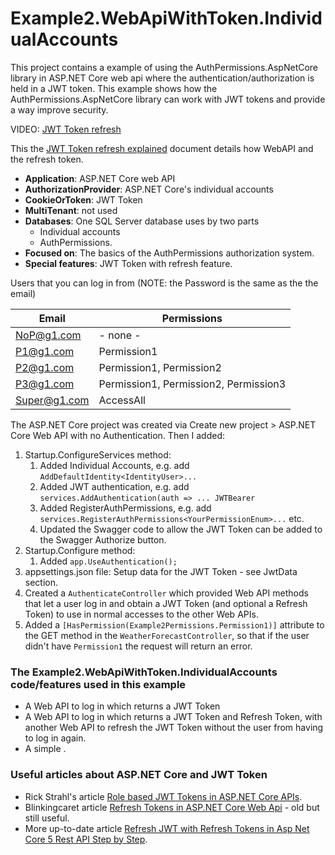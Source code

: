 ﻿# Example2.WebApiWithToken.IndividualAccounts

This project contains a example of using the AuthPermissions.AspNetCore library in ASP.NET Core web api where the authentication/authorization is held in a JWT token. This example shows how the AuthPermissions.AspNetCore library can work with JWT tokens and provide a way improve security.

VIDEO: [JWT Token refresh](https://www.youtube.com/watch?v=DtfNUHgwKyU)

This the [JWT Token refresh explained](https://github.com/JonPSmith/AuthPermissions.AspNetCore/wiki/JWT-Token-refresh-explained) document details how WebAPI and the refresh token. 

- **Application**: ASP.NET Core web API
- **AuthorizationProvider**: ASP.NET Core's individual accounts
- **CookieOrToken**: JWT Token
- **MultiTenant**: not used
- **Databases**: One SQL Server database uses by two parts
  - Individual accounts
  - AuthPermissions.
- **Focused on**: The basics of the AuthPermissions authorization system.
- **Special features**: JWT Token with refresh feature.

Users that you can log in from (NOTE: the Password is the same as the the email)

| Email        | Permissions |
| ------------ | ------------- |
| NoP@g1.com   | - none -                               |  
| P1@g1.com    | Permission1							|
| P2@g1.com    | Permission1, Permission2				|
| P3@g1.com    | Permission1, Permission2, Permission3	|
| Super@g1.com | AccessAll								|

The ASP.NET Core project was created via Create new project > ASP.NET Core Web API with no Authentication. Then I added:

1. Startup.ConfigureServices method:
   1. Added Individual Accounts, e.g. add `AddDefaultIdentity<IdentityUser>...`
   2. Added JWT authentication, e.g. add `services.AddAuthentication(auth => ... JWTBearer`
   3. Added RegisterAuthPermissions, e.g. add `services.RegisterAuthPermissions<YourPermissionEnum>...` etc.
   4. Updated the Swagger code to allow the JWT Token can be added to the Swagger Authorize button.
2. Startup.Configure method:
   1. Added `app.UseAuthentication();`
3. appsettings.json file: Setup data for the JWT Token - see JwtData section.
4. Created a `AuthenticateController` which provided Web API methods that let a user log in and obtain a JWT Token (and optional a Refresh Token) to use in normal accesses to the other Web APIs.
5. Added a `[HasPermission(Example2Permissions.Permission1)]` attribute to the GET method in the `WeatherForecastController`, so that if the user didn't have `Permission1` the request will return an error.

### The Example2.WebApiWithToken.IndividualAccounts code/features used in this example

- A Web API to log in which returns a JWT Token
- A Web API to log in which returns a JWT Token and Refresh Token, with another Web API to refresh the JWT Token without the user from having to log in again.
- A simple .

### Useful articles about ASP.NET Core and JWT Token

- Rick Strahl's article [Role based JWT Tokens in ASP.NET Core APIs](https://weblog.west-wind.com/posts/2021/Mar/09/Role-based-JWT-Tokens-in-ASPNET-Core).
- Blinkingcaret article [Refresh Tokens in ASP.NET Core Web Api](https://www.blinkingcaret.com/2018/05/30/refresh-tokens-in-asp-net-core-web-api/) - old but still useful.
- More up-to-date article [Refresh JWT with Refresh Tokens in Asp Net Core 5 Rest API Step by Step](https://dev.to/moe23/refresh-jwt-with-refresh-tokens-in-asp-net-core-5-rest-api-step-by-step-3en5).

